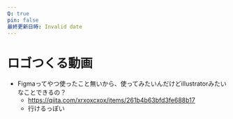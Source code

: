 ```yaml
---
Q: true
pin: false
最終更新日時: Invalid date
---
```

# ロゴつくる動画

- Figmaってやつ使ったこと無いから、使ってみたいんだけどillustratorみたいなことできるの？
    - https://qiita.com/xrxoxcxox/items/261b4b63bfd3fe688b17
    - 行けるっぽい